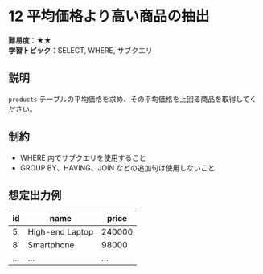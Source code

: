 # 12 平均価格より高い商品の抽出

**難易度**：★★  
**学習トピック**：SELECT, WHERE, サブクエリ

## 説明
`products` テーブルの平均価格を求め、その平均価格を上回る商品を取得してください。

## 制約
* WHERE 内でサブクエリを使用すること
* GROUP BY、HAVING、JOIN などの追加句は使用しないこと

## 想定出力例

| id | name            | price  |
|----|-----------------|--------|
| 5  | High-end Laptop | 240000 |
| 8  | Smartphone      | 98000  |
| …  | …               | …      |
